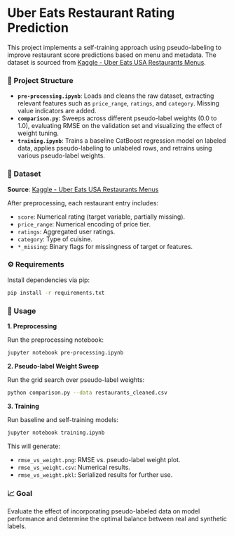 #  Uber Eats Restaurant Rating Prediction

This project implements a self-training approach using pseudo-labeling to improve restaurant score predictions based on menu and metadata. The dataset is sourced from [Kaggle - Uber Eats USA Restaurants Menus](https://www.kaggle.com/datasets/ahmedshahriarsakib/uber-eats-usa-restaurants-menus).

### 🧠 Project Structure

* **`pre-processing.ipynb`**: Loads and cleans the raw dataset, extracting relevant features such as `price_range`, `ratings`, and `category`. Missing value indicators are added.
* **`comparison.py`**: Sweeps across different pseudo-label weights (0.0 to 1.0), evaluating RMSE on the validation set and visualizing the effect of weight tuning.
* **`training.ipynb`**: Trains a baseline CatBoost regression model on labeled data, applies pseudo-labeling to unlabeled rows, and retrains using various pseudo-label weights.

### 📁 Dataset

**Source**: [Kaggle - Uber Eats USA Restaurants Menus](https://www.kaggle.com/datasets/ahmedshahriarsakib/uber-eats-usa-restaurants-menus)

After preprocessing, each restaurant entry includes:

* `score`: Numerical rating (target variable, partially missing).
* `price_range`: Numerical encoding of price tier.
* `ratings`: Aggregated user ratings.
* `category`: Type of cuisine.
* `*_missing`: Binary flags for missingness of target or features.

### ⚙️ Requirements

Install dependencies via pip:

```bash
pip install -r requirements.txt
```

### 🚀 Usage

**1. Preprocessing**

Run the preprocessing notebook:

```bash
jupyter notebook pre-processing.ipynb
```

**2. Pseudo-label Weight Sweep**

Run the grid search over pseudo-label weights:

```bash
python comparison.py --data restaurants_cleaned.csv
```

**3. Training**

Run baseline and self-training models:

```bash
jupyter notebook training.ipynb
```

This will generate:

* `rmse_vs_weight.png`: RMSE vs. pseudo-label weight plot.
* `rmse_vs_weight.csv`: Numerical results.
* `rmse_vs_weight.pkl`: Serialized results for further use.

### 📈 Goal

Evaluate the effect of incorporating pseudo-labeled data on model performance and determine the optimal balance between real and synthetic labels.